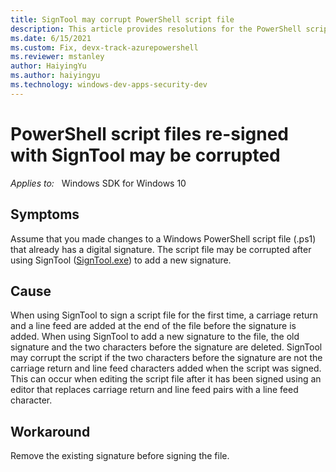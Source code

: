 ```yaml
---
title: SignTool may corrupt PowerShell script file
description: This article provides resolutions for the PowerShell script file corruption that occurs when you use SignTool to sign the file that already contains a digital signature.
ms.date: 6/15/2021
ms.custom: Fix, devx-track-azurepowershell
ms.reviewer: mstanley
author: HaiyingYu
ms.author: haiyingyu
ms.technology: windows-dev-apps-security-dev
---
```


# PowerShell script files re-signed with SignTool may be corrupted

_Applies to:_ &nbsp; Windows SDK for Windows 10  

## Symptoms

Assume that you made changes to a Windows PowerShell script file (.ps1) that already has a digital signature. The script file may be corrupted after using SignTool ([SignTool.exe](/windows/win32/seccrypto/signtool)) to add a new signature.

## Cause

When using SignTool to sign a script file for the first time, a carriage return and a line feed are added at the end of the file before the signature is added. When using SignTool to add a new signature to the file, the old signature and the two characters before the signature are deleted. SignTool may corrupt the script if the two characters before the signature are not the carriage return and line feed characters added when the script was signed. This can occur when editing the script file after it has been signed using an editor that replaces carriage return and line feed pairs with a line feed character.  

## Workaround

Remove the existing signature before signing the file.
